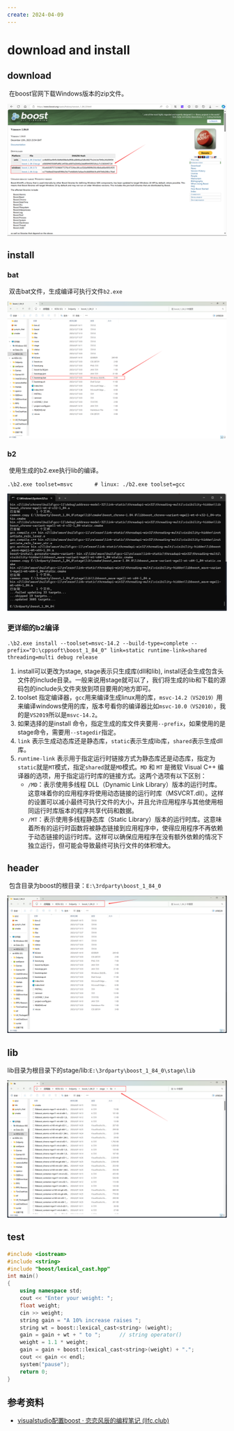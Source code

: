 ```yaml
---
create: 2024-04-09
---
```

# download and install

## download

​	在boost官网下载Windows版本的zip文件。

![image-20240409141439022](./assets/image-20240409141439022.png)

## install

### bat

​	双击bat文件，生成编译可执行文件`b2.exe`

![image-20240409141542713](./assets/image-20240409141542713.png)

### b2

​	使用生成的b2.exe执行lib的编译。

```shell
.\b2.exe toolset=msvc		# linux: ./b2.exe toolset=gcc
```

![image-20240409142158849](./assets/image-20240409142158849.png)

### 更详细的b2编译

```shell
.\b2.exe install --toolset=msvc-14.2 --build-type=complete --prefix="D:\cppsoft\boost_1_84_0" link=static runtime-link=shared threading=multi debug release
```

1. install可以更改为stage, stage表示只生成库(dll和lib), install还会生成包含头文件的include目录。一般来说用stage就可以了，我们将生成的lib和下载的源码包的include头文件夹放到项目要用的地方即可。
2. toolset 指定编译器，`gcc`用来编译生成linux用的库，`msvc-14.2（VS2019）`用来编译windows使用的库，版本号看你的编译器比如`msvc-10.0（VS2010）`，我的是`VS2019`所以是`msvc-14.2`。
3. 如果选择的是install 命令，指定生成的库文件夹要用`--prefix`，如果使用的是stage命令，需要用`--stagedir`指定。
4. `link` 表示生成动态库还是静态库，`static`表示生成lib库，`shared`表示生成dll库。
5. `runtime-link` 表示用于指定运行时链接方式为静态库还是动态库，指定为`static`就是`MT`模式，指定`shared`就是`MD`模式。`MD` 和 `MT` 是微软 Visual C++ 编译器的选项，用于指定运行时库的链接方式。这两个选项有以下区别：
   - `/MD`：表示使用多线程 DLL（Dynamic Link Library）版本的运行时库。这意味着你的应用程序将使用动态链接的运行时库（MSVCRT.dll）。这样的设置可以减小最终可执行文件的大小，并且允许应用程序与其他使用相同运行时库版本的程序共享代码和数据。
   - `/MT`：表示使用多线程静态库（Static Library）版本的运行时库。这意味着所有的运行时函数将被静态链接到应用程序中，使得应用程序不再依赖于动态链接的运行时库。这样可以确保应用程序在没有额外依赖的情况下独立运行，但可能会导致最终可执行文件的体积增大。

## header

​	包含目录为boost的根目录：`E:\3rdparty\boost_1_84_0`

![image-20240409143806894](./assets/image-20240409143806894.png)

## lib

​	lib目录为根目录下的stage/lib:`E:\3rdparty\boost_1_84_0\stage\lib`

![image-20240409143918583](./assets/image-20240409143918583.png)

## test

```C++
#include <iostream>
#include <string>
#include "boost/lexical_cast.hpp"
int main()
{
    using namespace std;
    cout << "Enter your weight: ";
    float weight;
    cin >> weight;
    string gain = "A 10% increase raises ";
    string wt = boost::lexical_cast<string> (weight);
    gain = gain + wt + " to ";      // string operator()
    weight = 1.1 * weight;
    gain = gain + boost::lexical_cast<string>(weight) + ".";
    cout << gain << endl;
    system("pause");
    return 0;
}
```

## 参考资料

* [visualstudio配置boost · 恋恋风辰的编程笔记 (llfc.club)](https://gitbookcpp.llfc.club/sections/cpp/project/day03.html)
